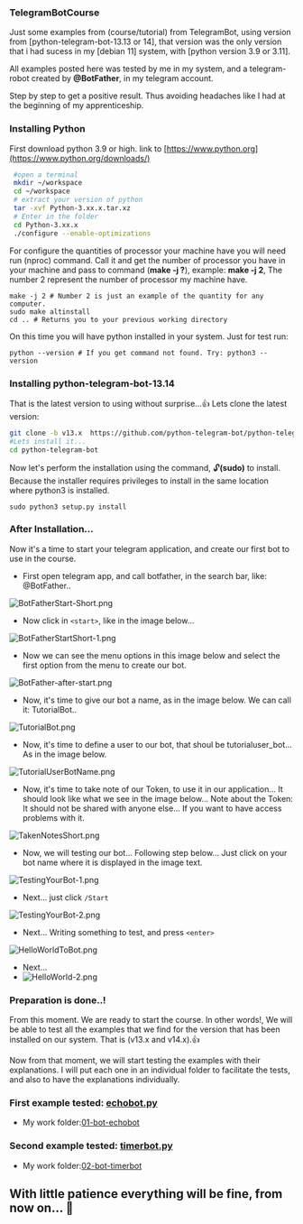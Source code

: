 <!DOCTYPE html>
<html>
<head>
<link rel="stylesheet" href="css/style.css">
</head>

### TelegramBotCourse
Just some examples from (course/tutorial) from TelegramBot, using version from [python-telegram-bot-13.13  or 14], that version was the only version that i had sucess in my [debian 11] system, with [python version 3.9 or 3.11].

All examples posted here was tested by me in my system, and a telegram-robot created by **@BotFather**, in my telegram account. 

Step by step to get a positive result. Thus avoiding headaches like I had at the beginning of my apprenticeship.

### Installing Python
First download python 3.9 or high. link to [https://www.python.org](https://www.python.org/downloads/)

```bash
 #open a terminal
 mkdir ~/workspace
 cd ~/workspace
 # extract your version of python
 tar -xvf Python-3.xx.x.tar.xz 
 # Enter in the folder
 cd Python-3.xx.x 
 ./configure --enable-optimizations
```
For configure the quantities of processor your machine have you will need run (nproc) command. Call it and get the number of processor you have in your machine and pass to command (**make -j ?**), example: **make -j 2**, The number 2 represent the number of processor my machine have.

``` 
make -j 2 # Number 2 is just an example of the quantity for any computer.
sudo make altinstall
cd .. # Returns you to your previous working directory
```

On this time you will have python installed in your system. Just for test run: 

```
python --version # If you get command not found. Try: python3 --version
```
### Installing python-telegram-bot-13.14
That is the latest version to using without surprise...👍
Lets clone the latest version: 

```bash
git clone -b v13.x  https://github.com/python-telegram-bot/python-telegram-bot --recursive
#Lets install it...
cd python-telegram-bot
```

Now let's perform the installation using the command, 🔓<c>**(sudo)**</c> to install. Because the installer requires privileges to install in the same location where python3 is installed.

```
sudo python3 setup.py install
```
### After Installation...
Now it's a time to start your telegram application, and create our first bot to use in the course.
 
+ First open telegram app, and call botfather, in the search bar, like: @BotFather..

![BotFatherStart-Short.png](images%2FBotFatherStart-Short.png)
 
+ Now click in `<start>`, like in the image below...

![BotFatherStartShort-1.png](images%2FBotFatherStartShort-1.png)
 
+ Now we can see the menu options in this image below and select the first option from the menu to create our bot.

![BotFather-after-start.png](images%2FBotFather-after-start.png)
 
+ Now, it's time to give our bot a name, as in the image below. We can call it: TutorialBot..

![TutorialBot.png](images%2FBotName.png)
 
+ Now, it's time to define a user to our bot, that shoul be tutorialuser_bot... As in the image below.

![TutorialUserBotName.png](images%2FTutorialUserBotName.png)
 
+ Now, it's time to take note of our Token, to use it in our application... It should look like what we see in the image below... Note about the Token: It should not be shared with anyone else... If you want to have access problems with it.

![TakenNotesShort.png](images%2FTakenNotesShort.png)
 
+ Now, we will testing our bot... Following step below... Just click on your bot name where it is displayed in the image text.

![TestingYourBot-1.png](images%2FTestingYourBot-1.png)
 
+ Next... just click `/Start`

![TestingYourBot-2.png](images%2FTestingYourBot-2.png)
 
+ Next... Writing something to test, and press `<enter>`

![HelloWorldToBot.png](images%2FHelloWorldToBot.png)

+ Next...
+ ![HelloWorld-2.png](images%2FHelloWorld-2.png)

### Preparation is done..! 
From this moment. We are ready to start the course. In other words!, We will be able to test all the examples that we find for the version that has been installed on our system. That is (v13.x and v14.x).👍

Now from that moment, we will start testing the examples with their explanations. I will put each one in an individual folder to facilitate the tests, and also to have the explanations individually.

### First example tested: [echobot.py](https://github.com/batistasilva/TelegramBotCourse/blob/main/01-bot-echobot/src/echobot.py)
+ My work folder:[01-bot-echobot](https://github.com/batistasilva/TelegramBotCourse/tree/main/01-bot-echobot)

### Second example tested: [timerbot.py](https://github.com/batistasilva/TelegramBotCourse/blob/main/02-bot-timerbot/src/timerbot.py)
+ My work folder:[02-bot-timerbot](https://github.com/batistasilva/TelegramBotCourse/tree/main/02-bot-timerbot)


## With little patience everything will be fine, from now on... 🙏


